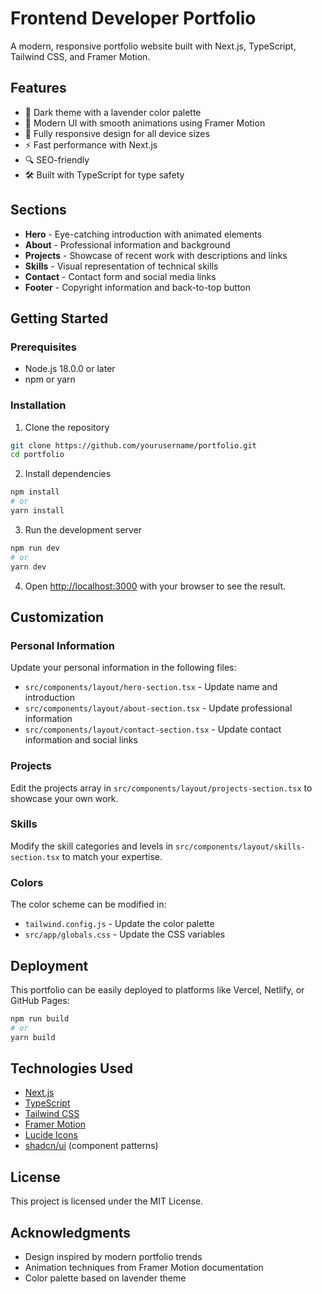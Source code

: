 # Frontend Developer Portfolio

A modern, responsive portfolio website built with Next.js, TypeScript, Tailwind CSS, and Framer Motion.

## Features

- 🌙 Dark theme with a lavender color palette
- 🎨 Modern UI with smooth animations using Framer Motion
- 📱 Fully responsive design for all device sizes
- ⚡ Fast performance with Next.js
- 🔍 SEO-friendly
- 🛠️ Built with TypeScript for type safety

## Sections

- **Hero** - Eye-catching introduction with animated elements
- **About** - Professional information and background
- **Projects** - Showcase of recent work with descriptions and links
- **Skills** - Visual representation of technical skills
- **Contact** - Contact form and social media links
- **Footer** - Copyright information and back-to-top button

## Getting Started

### Prerequisites

- Node.js 18.0.0 or later
- npm or yarn

### Installation

1. Clone the repository
```bash
git clone https://github.com/yourusername/portfolio.git
cd portfolio
```

2. Install dependencies
```bash
npm install
# or
yarn install
```

3. Run the development server
```bash
npm run dev
# or
yarn dev
```

4. Open [http://localhost:3000](http://localhost:3000) with your browser to see the result.

## Customization

### Personal Information
Update your personal information in the following files:
- `src/components/layout/hero-section.tsx` - Update name and introduction
- `src/components/layout/about-section.tsx` - Update professional information
- `src/components/layout/contact-section.tsx` - Update contact information and social links

### Projects
Edit the projects array in `src/components/layout/projects-section.tsx` to showcase your own work.

### Skills
Modify the skill categories and levels in `src/components/layout/skills-section.tsx` to match your expertise.

### Colors
The color scheme can be modified in:
- `tailwind.config.js` - Update the color palette
- `src/app/globals.css` - Update the CSS variables

## Deployment

This portfolio can be easily deployed to platforms like Vercel, Netlify, or GitHub Pages:

```bash
npm run build
# or
yarn build
```

## Technologies Used

- [Next.js](https://nextjs.org/)
- [TypeScript](https://www.typescriptlang.org/)
- [Tailwind CSS](https://tailwindcss.com/)
- [Framer Motion](https://www.framer.com/motion/)
- [Lucide Icons](https://lucide.dev/)
- [shadcn/ui](https://ui.shadcn.com/) (component patterns)

## License

This project is licensed under the MIT License.

## Acknowledgments

- Design inspired by modern portfolio trends
- Animation techniques from Framer Motion documentation
- Color palette based on lavender theme 